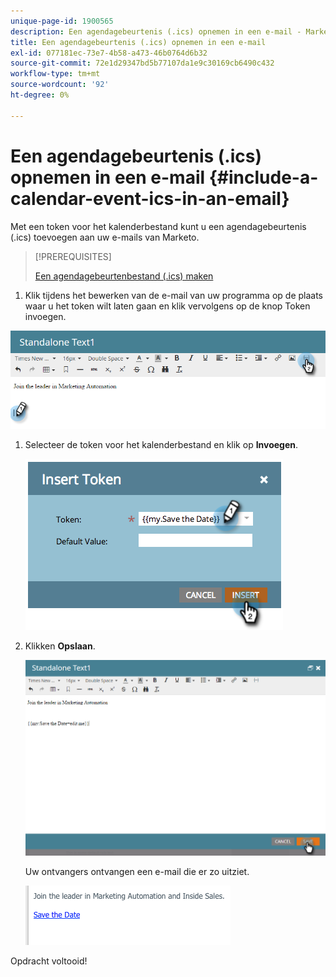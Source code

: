 ```yaml
---
unique-page-id: 1900565
description: Een agendagebeurtenis (.ics) opnemen in een e-mail - Marketo Docs - Productdocumentatie
title: Een agendagebeurtenis (.ics) opnemen in een e-mail
exl-id: 077181ec-73e7-4b58-a473-46b0764d6b32
source-git-commit: 72e1d29347bd5b77107da1e9c30169cb6490c432
workflow-type: tm+mt
source-wordcount: '92'
ht-degree: 0%

---
```


# Een agendagebeurtenis (.ics) opnemen in een e-mail {#include-a-calendar-event-ics-in-an-email}

Met een token voor het kalenderbestand kunt u een agendagebeurtenis (.ics) toevoegen aan uw e-mails van Marketo.

>[!PREREQUISITES]
>
>[Een agendagebeurtenbestand (.ics) maken](/help/marketo/product-docs/email-marketing/general/functions-in-the-editor/create-a-calendar-event-ics-file.md)

1. Klik tijdens het bewerken van de e-mail van uw programma op de plaats waar u het token wilt laten gaan en klik vervolgens op de knop Token invoegen.

![](assets/one-6.png)

1. Selecteer de token voor het kalenderbestand en klik op **Invoegen**.

   ![](assets/image2014-9-11-16-3a53-3a30.png)

1. Klikken **Opslaan**.

   ![](assets/three-5.png)

   Uw ontvangers ontvangen een e-mail die er zo uitziet.

   ![](assets/image2014-9-11-16-3a53-3a48.png)

Opdracht voltooid!
